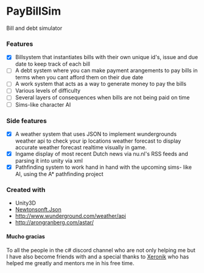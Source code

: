 # PayBillSim
Bill and debt simulator

### Features

- [x] Billsystem that instantiates bills with their own unique id's, issue and due date to keep track of each bill
- [ ] A debt system where you can make payment arangements to pay bills in terms when you cant afford them on their due date
- [ ] A work system that acts as a way to generate money to pay the bills
- [ ] Various levels of difficulty 
- [ ] Several layers of consequences when bills are not being paid on time
- [ ] Sims-like character AI 

### Side features
- [x] A weather system that uses JSON to implement wundergrounds weather api to check your ip locations weather forecast 
to display accurate weather forecast realtime visually in game.
- [x] Ingame display of most recent Dutch news via nu.nl's RSS feeds and parsing it into unity via xml
- [x] Pathfinding system to work hand in hand with the upcoming sims- like AI, using the A* pathfinding project

### Created with
* Unity3D
* [Newtonsonft.Json](http://www.newtonsoft.com/json)
* http://www.wunderground.com/weather/api
* http://arongranberg.com/astar/

#### Mucho gracias

To all the people in the c# discord channel who are not only helping me but I have also become friends with
and a special thanks to  [Xeronik](https://github.com/mastorm/) who has helped me greatly and mentors me in his free time.
